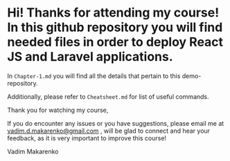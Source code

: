 # Hi! Thanks for attending my course! In this github repository you will find needed files in order to deploy React JS and Laravel applications.

In `Chapter-1.md` you will find all the details that pertain to this demo-repository.

Additionally, please refer to `Cheatsheet.md` for list of useful commands.

Thank you for watching my course,

If you do encounter any issues or you have suggestions, please email me at vadim.d.makarenko@gmail.com , will be glad to connect and hear your feedback, as it is very important to improve this course!


Vadim Makarenko
